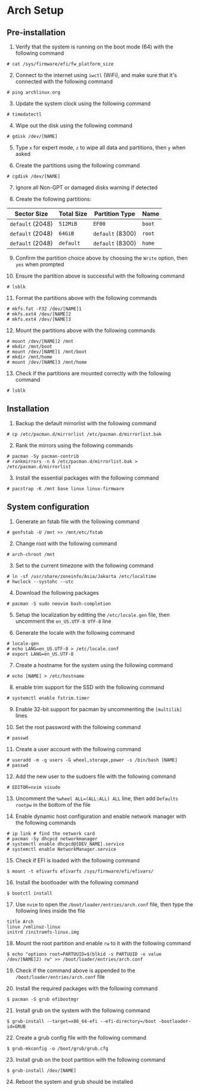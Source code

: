 # Arch Setup

## Pre-installation

1. Verify that the system is running on the boot mode (64) with the following command

```console
# cat /sys/firmware/efi/fw_platform_size
```

2. Connect to the internet using `iwctl` (WiFi), and make sure that it's connected with the following command

```console
# ping archlinux.org
```

3. Update the system clock using the following command

```console
# timedatectl
```

4. Wipe out the disk using the following command

```console
# gdisk /dev/[NAME]
```

5. Type `x` for expert mode, `z` to wipe all data and partitions, then `y` when asked

6. Create the partitions using the following command

```console
# cgdisk /dev/[NAME]
```

7. Ignore all Non-GPT or damaged disks warning if detected

8. Create the following partitions:

| Sector Size      | Total Size | Partition Type   | Name   |
| ---------------- | ---------- | ---------------- | ------ |
| `default` (2048) | `512MiB`   | `EF00`           | `boot` |
| `default` (2048) | `64GiB`    | `default` (8300) | `root` |
| `default` (2048) | `default`  | `default` (8300) | `home` |

9. Confirm the partition choice above by choosing the `Write` option, then `yes` when prompted

10. Ensure the partition above is successful with the following command

```console
# lsblk
```

11. Format the partitions above with the following commands

```console
# mkfs.fat -F32 /dev/[NAME]1
# mkfs.ext4 /dev/[NAME]2
# mkfs.ext4 /dev/[NAME]3
```

12. Mount the partitions above with the following commands

```console
# mount /dev/[NAME]2 /mnt
# mkdir /mnt/boot
# mount /dev/[NAME]1 /mnt/boot
# mkdir /mnt/home
# mount /dev/[NAME]3 /mnt/home
```

13. Check if the partitions are mounted correctly with the following command

```console
# lsblk
```

## Installation

1. Backup the default mirrorlist with the following command

```console
# cp /etc/pacman.d/mirrorlist /etc/pacman.d/mirrorlist.bak
```

2. Rank the mirrors using the following commands

```console
# pacman -Sy pacman-contrib
# rankmirrors -n 6 /etc/pacman.d/mirrorlist.bak > /etc/pacman.d/mirrorlist
```

3. Install the essential packages with the following command

```console
# pacstrap -K /mnt base linux linux-firmware
```

## System configuration

1. Generate an fstab file with the following command

```console
# genfstab -U /mnt >> /mnt/etc/fstab
```

2. Change root with the following command

```console
# arch-chroot /mnt
```

3. Set to the current timezone with the following command

```console
# ln -sf /usr/share/zoneinfo/Asia/Jakarta /etc/localtime
# hwclock --systohc --utc
```

4. Download the following packages

```console
# pacman -S sudo neovim bash-completion
```

5. Setup the localization by editting the `/etc/locale.gen` file, then uncomment the `en_US.UTF-8 UTF-8` line

6. Generate the locale with the following command

```console
# locale-gen
# echo LANG=en_US.UTF-8 > /etc/locale.conf
# export LANG=en_US.UTF-8
```

7. Create a hostname for the system using the following command

```console
# echo [NAME] > /etc/hostname
```

8. enable trim support for the SSD with the following command

```console
# systemctl enable fstrim.timer
```

9. Enable 32-bit support for pacman by uncommenting the `[multilib]` lines

10. Set the root password with the following command

```console
# passwd
```

11. Create a user account with the following command

```console
# useradd -m -g users -G wheel,storage,power -s /bin/bash [NAME]
# passwd
```

12. Add the new user to the sudoers file with the following command

```console
# EDITOR=nvim visudo
```

13. Uncomment the `%wheel ALL=(ALL:ALL) ALL` line, then add `Defaults rootpw` in the bottom of the file

14. Enable dynamic host configuration and enable network manager with the following commands

```console
# ip link # find the network card
# pacman -Sy dhcpcd networkmanager
# systemctl enable dhcpcd@[DEV_NAME].service
# systemctl enable NetworkManager.service
```

15. Check if EFI is loaded with the following command

```console
$ mount -t efivarfs efivarfs /sys/firmware/efi/efivars/
```

16. Install the bootloader with the following command

```console
$ bootctl install
```

17. Use `nvim` to open the `/boot/loader/entries/arch.conf` file, then type the following lines inside the file

```
title Arch
linux /vmlinuz-linux
initrd /initramfs-linux.img
```

18. Mount the root partition and enable `rw` to it with the following command

```console
$ echo "options root=PARTUUID=$(blkid -s PARTUUID -o value /dev/[NAME]2) rw" >> /boot/loader/entries/arch.conf
```

19. Check if the command above is appended to the `/boot/loader/entries/arch.conf` file

20. Install the required packages with the following command

```console
$ pacman -S grub efibootmgr
```

21. Install grub on the system with the following command

```console
$ grub-install --target=x86_64-efi --efi-directory=/boot -bootloader-id=GRUB
```

22. Create a grub config file with the following command

```console
$ grub-mkconfig -o /boot/grub/grub.cfg
```

23. Install grub on the boot partition with the following command

```console
$ grub-install /dev/[NAME]
```

24. Reboot the system and grub should be installed

